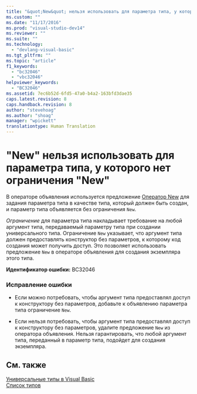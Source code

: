 ```yaml
---
title: "&quot;New&quot; нельзя использовать для параметра типа, у которого нет ограничения &quot;New&quot; | Microsoft Docs"
ms.custom: ""
ms.date: "11/17/2016"
ms.prod: "visual-studio-dev14"
ms.reviewer: ""
ms.suite: ""
ms.technology: 
  - "devlang-visual-basic"
ms.tgt_pltfrm: ""
ms.topic: "article"
f1_keywords: 
  - "bc32046"
  - "vbc32046"
helpviewer_keywords: 
  - "BC32046"
ms.assetid: 7ec6b52d-6fd5-47a0-b4a2-163bfd3dae35
caps.latest.revision: 8
caps.handback.revision: 8
author: "stevehoag"
ms.author: "shoag"
manager: "wpickett"
translationtype: Human Translation
---
```

# &quot;New&quot; нельзя использовать для параметра типа, у которого нет ограничения &quot;New&quot;
В операторе объявления используется предложение [Оператор New](../../visual-basic/language-reference/operators/new-operator.md) для задания параметра типа в качестве типа, который должен быть создан, и параметр типа объявляется без ограничения `New`.  
  
 *Ограничение* для параметра типа накладывает требование на любой аргумент типа, передаваемый параметру типа при создании универсального типа. Ограничение `New` указывает, что аргумент типа должен предоставлять конструктор без параметров, к которому код создания может получить доступ. Это позволяет использовать предложение `New` в операторе объявления для создания экземпляра этого типа.  
  
 **Идентификатор ошибки:** BC32046  
  
### Исправление ошибки  
  
-   Если можно потребовать, чтобы аргумент типа предоставлял доступ к конструктору без параметров, добавьте к объявлению параметра типа ограничение `New`.  
  
-   Если нельзя потребовать, чтобы аргумент типа предоставлял доступ к конструктору без параметров, удалите предложение `New` из оператора объявления. Нельзя гарантировать, что любой аргумент типа, переданный в параметр типа, подойдет для создания экземпляра.  
  
## См. также  
 [Универсальные типы в Visual Basic](../../visual-basic/programming-guide/language-features/data-types/generic-types.md)   
 [Список типов](../../visual-basic/language-reference/statements/type-list.md)